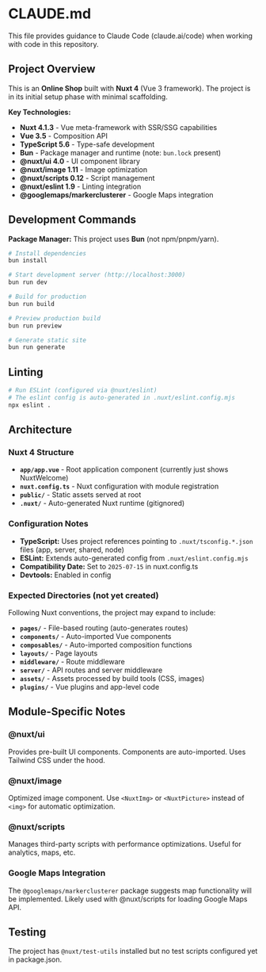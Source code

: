# CLAUDE.md

This file provides guidance to Claude Code (claude.ai/code) when working with code in this repository.

## Project Overview

This is an **Online Shop** built with **Nuxt 4** (Vue 3 framework). The project is in its initial setup phase with minimal scaffolding.

**Key Technologies:**
- **Nuxt 4.1.3** - Vue meta-framework with SSR/SSG capabilities
- **Vue 3.5** - Composition API
- **TypeScript 5.6** - Type-safe development
- **Bun** - Package manager and runtime (note: `bun.lock` present)
- **@nuxt/ui 4.0** - UI component library
- **@nuxt/image 1.11** - Image optimization
- **@nuxt/scripts 0.12** - Script management
- **@nuxt/eslint 1.9** - Linting integration
- **@googlemaps/markerclusterer** - Google Maps integration

## Development Commands

**Package Manager:** This project uses **Bun** (not npm/pnpm/yarn).

```bash
# Install dependencies
bun install

# Start development server (http://localhost:3000)
bun run dev

# Build for production
bun run build

# Preview production build
bun run preview

# Generate static site
bun run generate
```

## Linting

```bash
# Run ESLint (configured via @nuxt/eslint)
# The eslint config is auto-generated in .nuxt/eslint.config.mjs
npx eslint .
```

## Architecture

### Nuxt 4 Structure
- **`app/app.vue`** - Root application component (currently just shows NuxtWelcome)
- **`nuxt.config.ts`** - Nuxt configuration with module registration
- **`public/`** - Static assets served at root
- **`.nuxt/`** - Auto-generated Nuxt runtime (gitignored)

### Configuration Notes
- **TypeScript:** Uses project references pointing to `.nuxt/tsconfig.*.json` files (app, server, shared, node)
- **ESLint:** Extends auto-generated config from `.nuxt/eslint.config.mjs`
- **Compatibility Date:** Set to `2025-07-15` in nuxt.config.ts
- **Devtools:** Enabled in config

### Expected Directories (not yet created)
Following Nuxt conventions, the project may expand to include:
- **`pages/`** - File-based routing (auto-generates routes)
- **`components/`** - Auto-imported Vue components
- **`composables/`** - Auto-imported composition functions
- **`layouts/`** - Page layouts
- **`middleware/`** - Route middleware
- **`server/`** - API routes and server middleware
- **`assets/`** - Assets processed by build tools (CSS, images)
- **`plugins/`** - Vue plugins and app-level code

## Module-Specific Notes

### @nuxt/ui
Provides pre-built UI components. Components are auto-imported. Uses Tailwind CSS under the hood.

### @nuxt/image
Optimized image component. Use `<NuxtImg>` or `<NuxtPicture>` instead of `<img>` for automatic optimization.

### @nuxt/scripts
Manages third-party scripts with performance optimizations. Useful for analytics, maps, etc.

### Google Maps Integration
The `@googlemaps/markerclusterer` package suggests map functionality will be implemented. Likely used with @nuxt/scripts for loading Google Maps API.

## Testing
The project has `@nuxt/test-utils` installed but no test scripts configured yet in package.json.